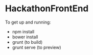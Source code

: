 HackathonFrontEnd
=================

To get up and running:
- npm install
- bower install
- grunt (to build)
- grunt serve (to preview)